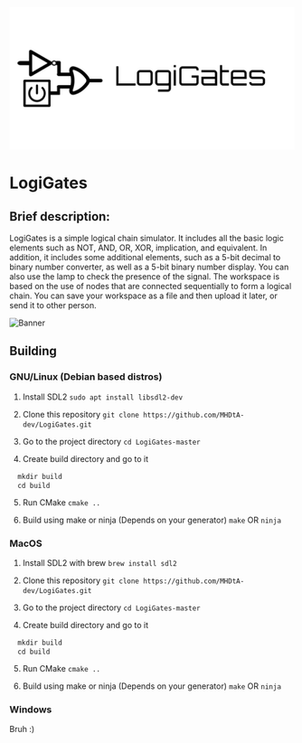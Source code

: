 ![Banner](banner.jpg)

# LogiGates

## Brief description:
LogiGates is a simple logical chain simulator. It includes all the basic logic elements such as NOT, AND, OR, XOR, implication, and equivalent. In addition, it includes some additional elements, such as a 5-bit decimal to binary number converter, as well as a 5-bit binary number display. You can also use the lamp to check the presence of the signal. The workspace is based on the use of nodes that are connected sequentially to form a logical chain. You can save your workspace as a file and then upload it later, or send it to other person.

![Banner](demo.gif)

## Building

### GNU/Linux (Debian based distros)

1. Install SDL2 `sudo apt install libsdl2-dev`

2. Clone this repository
`git clone https://github.com/MHDtA-dev/LogiGates.git`

3. Go to the project directory
`cd LogiGates-master`

4. Create build directory and go to it
```
  mkdir build
  cd build
```

5. Run CMake `cmake ..`

6. Build using make or ninja (Depends on your generator)
`make` OR `ninja`

### MacOS

1. Install SDL2 with brew `brew install sdl2`

2. Clone this repository
`git clone https://github.com/MHDtA-dev/LogiGates.git`

3. Go to the project directory
`cd LogiGates-master`

4. Create build directory and go to it
```
  mkdir build
  cd build
```

5. Run CMake `cmake ..`

6. Build using make or ninja (Depends on your generator)
`make` OR `ninja`

### Windows

Bruh :)
